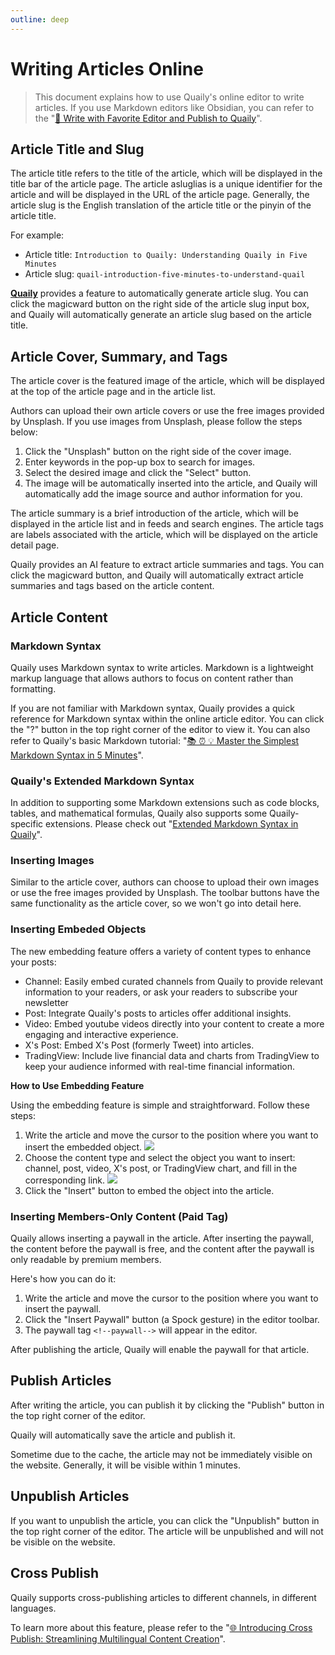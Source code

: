 ```yaml
---
outline: deep
---
```


# Writing Articles Online

> This document explains how to use Quaily's online editor to write articles. If you use Markdown editors like Obsidian, you can refer to the "[📝 Write with Favorite Editor and Publish to Quaily](https://quaily.com/blog/p/write-with-favorite-editor-and-publish-to-quaily)".

## Article Title and Slug

The article title refers to the title of the article, which will be displayed in the title bar of the article page. The article asluglias is a unique identifier for the article and will be displayed in the URL of the article page. Generally, the article slug is the English translation of the article title or the pinyin of the article title.

For example:

- Article title: `Introduction to Quaily: Understanding Quaily in Five Minutes`
- Article slug: `quail-introduction-five-minutes-to-understand-quail`

**[Quaily](https://quaily.com "Quaily Official Website")** provides a feature to automatically generate article slug. You can click the magicward button on the right side of the article slug input box, and Quaily will automatically generate an article slug based on the article title.

## Article Cover, Summary, and Tags

The article cover is the featured image of the article, which will be displayed at the top of the article page and in the article list.

Authors can upload their own article covers or use the free images provided by Unsplash. If you use images from Unsplash, please follow the steps below:

1. Click the "Unsplash" button on the right side of the cover image.
2. Enter keywords in the pop-up box to search for images.
3. Select the desired image and click the "Select" button.
4. The image will be automatically inserted into the article, and Quaily will automatically add the image source and author information for you.

The article summary is a brief introduction of the article, which will be displayed in the article list and in feeds and search engines. The article tags are labels associated with the article, which will be displayed on the article detail page.

Quaily provides an AI feature to extract article summaries and tags. You can click the magicward button, and Quaily will automatically extract article summaries and tags based on the article content.

## Article Content

### Markdown Syntax

Quaily uses Markdown syntax to write articles. Markdown is a lightweight markup language that allows authors to focus on content rather than formatting.

If you are not familiar with Markdown syntax, Quaily provides a quick reference for Markdown syntax within the online article editor. You can click the "?" button in the top right corner of the editor to view it. You can also refer to Quaily's basic Markdown tutorial: "[📚 ⏰ 💡 Master the Simplest Markdown Syntax in 5 Minutes](https://quaily.com/blog/p/simplest-markdown-syntax-learn-in-5-minutes)".

### Quaily's Extended Markdown Syntax

In addition to supporting some Markdown extensions such as code blocks, tables, and mathematical formulas, Quaily also supports some Quaily-specific extensions. Please check out "[Extended Markdown Syntax in Quaily](https://quaily.com/blog/p/extended-markdown-syntax)".


### Inserting Images

Similar to the article cover, authors can choose to upload their own images or use the free images provided by Unsplash. The toolbar buttons have the same functionality as the article cover, so we won't go into detail here.

### Inserting Embeded Objects

The new embedding feature offers a variety of content types to enhance your posts:

- Channel: Easily embed curated channels from Quaily to provide relevant information to your readers, or ask your readers to subscribe your newsletter
- Post: Integrate Quaily's posts to articles offer additional insights.
- Video: Embed youtube videos directly into your content to create a more engaging and interactive experience.
- X's Post: Embed X's Post (formerly Tweet) into articles.
- TradingView: Include live financial data and charts from TradingView to keep your audience informed with real-time financial information.

**How to Use Embedding Feature**

Using the embedding feature is simple and straightforward. Follow these steps:

1. Write the article and move the cursor to the position where you want to insert the embedded object.
   ![](https://static.quaily.com/media/16nue5mm.webp)
2. Choose the content type and select the object you want to insert: channel, post, video, X's post, or TradingView chart, and fill in the corresponding link.
   ![](https://static.quaily.com/media/q38ueom6.webp)
3. Click the "Insert" button to embed the object into the article.

### Inserting Members-Only Content (Paid Tag)

Quaily allows inserting a paywall in the article. After inserting the paywall, the content before the paywall is free, and the content after the paywall is only readable by premium members.

Here's how you can do it:

1. Write the article and move the cursor to the position where you want to insert the paywall.
2. Click the "Insert Paywall" button (a Spock gesture) in the editor toolbar.
3. The paywall tag `<!--paywall-->` will appear in the editor.

After publishing the article, Quaily will enable the paywall for that article.

## Publish Articles

After writing the article, you can publish it by clicking the "Publish" button in the top right corner of the editor.

Quaily will automatically save the article and publish it.

Sometime due to the cache, the article may not be immediately visible on the website. Generally, it will be visible within 1 minutes.

## Unpublish Articles

If you want to unpublish the article, you can click the "Unpublish" button in the top right corner of the editor. The article will be unpublished and will not be visible on the website.

## Cross Publish

Quaily supports cross-publishing articles to different channels, in different languages.

To learn more about this feature, please refer to the "[🌐 Introducing Cross Publish: Streamlining Multilingual Content Creation](https://quaily.com/blog/p/cross-publish-multi-language-articles-different-channels)".
